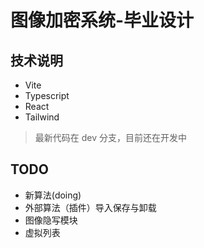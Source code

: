 # 图像加密系统-毕业设计

## 技术说明

- Vite
- Typescript
- React
- Tailwind

> 最新代码在 dev 分支，目前还在开发中

## TODO

- 新算法(doing)
- 外部算法（插件）导入保存与卸载
- 图像隐写模块
- 虚拟列表
